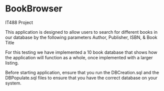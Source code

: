 # BookBrowser
IT488 Project

This application is designed to allow users to search for different books in our database by the following parameters
Author, Publisher, ISBN, & Book Title

For this testing we have implemented a 10 book database that shows how the application will function as a whole, once implemented with
a larger listing. 

Before starting application, ensure that you run the DBCreation.sql and the DBPopulate.sql files to ensure that you have the correct database
on your system.
